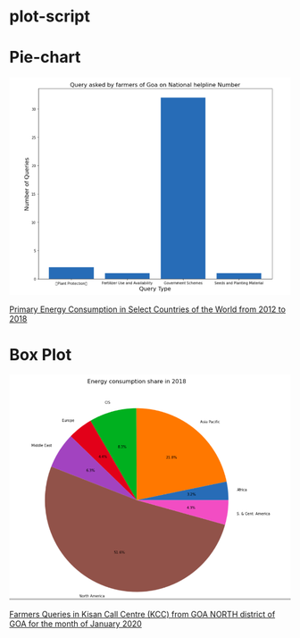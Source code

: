 # plot-script

# Pie-chart 
<img src="images/bar_plot.png"/>

[Primary Energy Consumption in Select Countries of the World from 2012 to 2018](https://data.gov.in/resources/primary-energy-consumption-in-select-countries-of-the-world-from-2012-)


# Box Plot 
<img src="images/pie-plot.png"/>

[Farmers Queries in Kisan Call Centre (KCC) from GOA NORTH district of GOA for the month of January 2020](https://data.gov.in/resources/farmers-queries-kisan-call-centre-kcc-goa-north-district-goa-month-january-2020)